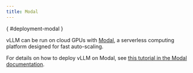 ```yaml
---
title: Modal
---
```

[](){ #deployment-modal }

vLLM can be run on cloud GPUs with [Modal](https://modal.com), a serverless computing platform designed for fast auto-scaling.

For details on how to deploy vLLM on Modal, see [this tutorial in the Modal documentation](https://modal.com/docs/examples/vllm_inference).
